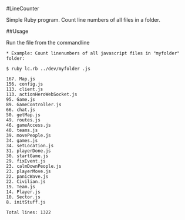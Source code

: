 #LineCounter

Simple Ruby program. Count line numbers of all files in a folder.

##Usage

Run the file from the commandline

```
* Example: Count linenumbers of all javascript files in "myfolder" folder:

$ ruby lc.rb ../dev/myfolder .js

167. Map.js
156. config.js
113. client.js
113. actionHeroWebSocket.js
95. Game.js
89. GameController.js
66. chat.js
50. getMap.js
49. routes.js
46. gameAccess.js
40. teams.js
39. movePeople.js
34. games.js
34. setLocation.js
31. playerDone.js
30. startGame.js
29. fixEvent.js
23. calmDownPeople.js
23. playerMove.js
22. panicWave.js
22. Civilian.js
19. Team.js
14. Player.js
10. Sector.js
8. initStuff.js

Total lines: 1322
```
